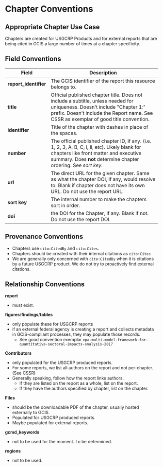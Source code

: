 # Chapter Conventions

## Appropriate Chapter Use Case

Chapters are created for USGCRP Products and for external reports that are being cited in GCIS a large number of times at a chapter specificity. 


## Field Conventions

| Field | Description |
|-------|------------- | 
|**report_identifier**|The GCIS identifier of the report this resource belongs to. | 
|**title**| Official published chapter title. Does not include a subtitle, unless needed for uniqueness. Doesn't include "Chapter 1:" prefix. Doesn't include the Report name. See CSSR as exemplar of good title convention.|  
|**identifier**|Title of the chapter with dashes in place of the spaces.|
|**number**| The official published chapter ID, if any. (i.e. 1, 2, 3, A, B, C, i, ii, etc). Likely blank for chapters like front matter and executive summary.  Does **not** determine chapter ordering. See *sort key*.|
|**url**|The direct URL for the given chapter.  Same as what the chapter DOI, if any, would resolve to. Blank if chapter does not have its own URL. Do not use the report URL. | 
|**sort key**| The internal number to make the chapters sort in order.|
|**doi**| the DOI for the Chapter, if any. Blank if not. Do not use the report DOI. | 

## Provenance Conventions

- Chapters use `cito:CitedBy` and `cito:Cites`.  
- Chapters should be created with their internal citations as `cito:Cites`  
- We are generally only concerned with `cito:CitedBy` when it is citations by a future USGCRP product. We do not try to proactively find external citations.  

## Relationship Conventions

**report**
   - must exist.

**figures**/**findings**/**tables**

   - only populate these for USGCRP reports
   - if an external federal agency is creating a report and collects metadata in GCIS-compliant processes, they may populate those records.
     - See good convention exemplar `epa-multi-model-framework-for-quantitative-sectoral-impacts-analysis-2017`

**Contributors**

 - only populated for the USGCRP produced reports.
 - For some reports, we list all authors on the report and not per-chapter. (See CSSR) 
 - Generally speaking, follow how the report links authors. 
   - If they are listed on the report as a whole, list on the report. 
   - If they have the authors specified by chapter, list on the chapter.

**Files**

   - should be the downloadable PDF of the chapter, usually hosted externally to GCIS. 
   - Populated for USGCRP produced reports. 
   - Maybe populated for external reports.


**gcmd_keywords**
 - not to be used for the moment. To be determined.
 
**regions**
 - not to be used.


